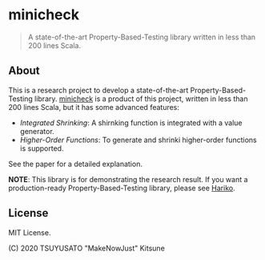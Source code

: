 # minicheck

> A state-of-the-art Property-Based-Testing library written in less than 200 lines Scala.

## About

This is a research project to develop a state-of-the-art Property-Based-Testing library.
[minicheck](src/main/scala/minicheck.scala) is a product of this project, written in less than 200 lines Scala, but it has some advanced features:

  - *Integrated Shrinking*:
    A shirnking function is integrated with a value generator.
  - *Higher-Order Functions*:
    To generate and shrinki higher-order functions is supported.

See the paper for a detailed explanation.

**NOTE**: This library is for demonstrating the research result.
          If you want a production-ready Property-Based-Testing library, please see [Hariko](https://github.com/MakeNowJust-Labo/hariko).

## License

MIT License.

(C) 2020 TSUYUSATO "MakeNowJust" Kitsune
